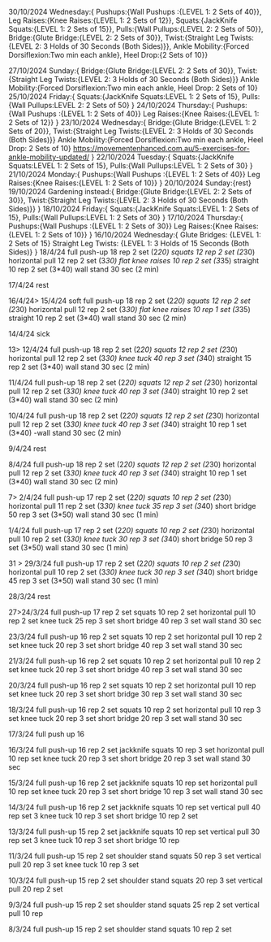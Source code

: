 30/10/2024
Wednesday:{
    Pushups:{Wall Pushups :{LEVEL 1: 2 Sets of 40}},
    Leg Raises:{Knee Raises:{LEVEL 1: 2 Sets of 12}},
    Squats:{JackKnife Squats:{LEVEL 1: 2 Sets of 15}},
    Pulls:{Wall Pullups:{LEVEL 2: 2 Sets of 50}},
    Bridge:{Glute Bridge:{LEVEL 2: 2 Sets of 30}},
    Twist:{Straight Leg Twists:{LEVEL 2: 3 Holds of 30 Seconds (Both Sides)}},
    Ankle Mobility:{Forced Dorsiflexion:Two min each ankle},
    Heel Drop:{2 Sets of 10}}

27/10/2024
Sunday:{
    Bridge:{Glute Bridge:{LEVEL 2: 2 Sets of 30}},
    Twist:{Straight Leg Twists:{LEVEL 2: 3 Holds of 30 Seconds (Both Sides)}}
    Ankle Mobility:{Forced Dorsiflexion:Two min each ankle,
    Heel Drop: 2 Sets of 10}
25/10/2024
Friday:{
    Squats:{JackKnife Squats:LEVEL 1: 2 Sets of 15},
    Pulls:{Wall Pullups:LEVEL 2: 2 Sets of 50}
}
24/10/2024
Thursday:{
Pushups:{Wall Pushups :{LEVEL 1: 2 Sets of 40}}
Leg Raises:{Knee Raises:{LEVEL 1: 2 Sets of 12}}
}
23/10/2024
Wednesday:{
    Bridge:{Glute Bridge:{LEVEL 1: 2 Sets of 20}},
    Twist:{Straight Leg Twists:{LEVEL 2: 3 Holds of 30 Seconds (Both Sides)}}
    Ankle Mobility:{Forced Dorsiflexion:Two min each ankle,
    Heel Drop: 2 Sets of 10}
    https://movementenhanced.com.au/5-exercises-for-ankle-mobility-updated/
}
22/10/2024
Tuesday:{
    Squats:{JackKnife Squats:LEVEL 1: 2 Sets of 15},
    Pulls:{Wall Pullups:LEVEL 1: 2 Sets of 30}
}
21/10/2024
Monday:{
Pushups:{Wall Pushups :{LEVEL 1: 2 Sets of 40}}
Leg Raises:{Knee Raises:{LEVEL 1: 2 Sets of 10}}
}
20/10/2024
Sunday:{rest}
19/10/2024
Gardening
instead:{
    Bridge:{Glute Bridge:{LEVEL 2: 2 Sets of 30}},
    Twist:{Straight Leg Twists:{LEVEL 2: 3 Holds of 30 Seconds (Both Sides)}}
}
18/10/2024
Friday:{
    Squats:{JackKnife Squats:LEVEL 1: 2 Sets of 15},
    Pulls:{Wall Pullups:LEVEL 1: 2 Sets of 30}
}
17/10/2024
Thursday:{
Pushups:{Wall Pushups :{LEVEL 1: 2 Sets of 30}}
Leg Raises:{Knee Raises:{LEVEL 1: 2 Sets of 10}}
}
16/10/2024
Wednesday:{
Glute Bridges: {LEVEL 1: 2 Sets of 15}
Straight Leg Twists: {LEVEL 1: 3 Holds of 15 Seconds (Both Sides)}
}
18/4/24
full push-up 18 rep 2 set (2*20)
squats 12 rep 2 set (2*30)
horizontal pull 12 rep 2 set (3*30)
flat knee raises 10 rep 2 set (3*35)
straight 10 rep 2 set (3*40)
wall stand 30 sec (2 min)

17/4/24 rest

16/4/24>
15/4/24 soft
full push-up 18 rep 2 set (2*20)
squats 12 rep 2 set (2*30)
horizontal pull 12 rep 2 set (3*30)
flat knee raises 10 rep 1 set (3*35)
straight 10 rep 2 set (3*40)
wall stand 30 sec (2 min)

14/4/24 sick

13> 12/4/24
full push-up 18 rep 2 set (2*20)
squats 12 rep 2 set (2*30)
horizontal pull 12 rep 2 set (3*30)
knee tuck 40 rep 3 set (3*40)
straight 15 rep 2 set (3*40)
wall stand 30 sec (2 min)

11/4/24
full push-up 18 rep 2 set (2*20)
squats 12 rep 2 set (2*30)
horizontal pull 12 rep 2 set (3*30)
knee tuck 40 rep 3 set (3*40)
straight 10 rep 2 set (3*40)
wall stand 30 sec (2 min)

10/4/24
full push-up 18 rep 2 set (2*20)
squats 12 rep 2 set (2*30)
horizontal pull 12 rep 2 set (3*30)
knee tuck 40 rep 3 set (3*40)
straight 10 rep 1 set (3*40)
-wall stand 30 sec (2 min)

9/4/24 rest

8/4/24
full push-up 18 rep 2 set (2*20)
squats 12 rep 2 set (2*30)
horizontal pull 12 rep 2 set (3*30)
knee tuck 40 rep 3 set (3*40)
straight 10 rep 1 set (3*40)
wall stand 30 sec (2 min)

7> 2/4/24
full push-up 17 rep 2 set (2*20)
squats 10 rep 2 set (2*30)
horizontal pull 11 rep 2 set (3*30)
knee tuck 35 rep 3 set (3*40)
short bridge 50 rep 3 set (3*50)
wall stand 30 sec (1 min)

1/4/24
full push-up 17 rep 2 set (2*20)
squats 10 rep 2 set (2*30)
horizontal pull 10 rep 2 set (3*30)
knee tuck 30 rep 3 set (3*40)
short bridge 50 rep 3 set (3*50)
wall stand 30 sec (1 min)

31 > 29/3/24
full push-up 17 rep 2 set (2*20)
squats 10 rep 2 set (2*30)
horizontal pull 10 rep 2 set (3*30)
knee tuck 30 rep 3 set (3*40)
short bridge 45 rep 3 set (3*50)
wall stand 30 sec (1 min)

28/3/24
rest

27>24/3/24
full push-up 17 rep 2 set
squats 10 rep 2 set
horizontal pull 10 rep 2 set
knee tuck 25 rep 3 set
short bridge 40 rep 3 set
wall stand 30 sec

23/3/24
full push-up 16 rep 2 set
squats 10 rep 2 set
horizontal pull 10 rep 2 set
knee tuck 20 rep 3 set
short bridge 40 rep 3 set
wall stand 30 sec

21/3/24
full push-up 16 rep 2 set
squats 10 rep 2 set
horizontal pull 10 rep 2 set
knee tuck 20 rep 3 set
short bridge 40 rep 3 set
wall stand 30 sec

20/3/24
full push-up 16 rep 2 set
squats 10 rep 2 set
horizontal pull 10 rep  set
knee tuck 20 rep 3 set
short bridge 30 rep 3 set
wall stand 30 sec

18/3/24
full push-up 16 rep 2 set
squats 10 rep 2 set
horizontal pull 10 rep 3 set
knee tuck 20 rep 3 set
short bridge 20 rep 3 set
wall stand 30 sec

17/3/24
full push up 16

16/3/24
full push-up 16 rep 2 set
jackknife squats 10 rep 3 set
horizontal pull 10 rep  set
knee tuck 20 rep 3 set
short bridge 20 rep 3 set
wall stand 30 sec

15/3/24
full push-up 16 rep 2 set
jackknife squats 10 rep  set
horizontal pull 10 rep  set
knee tuck 20 rep 3 set
short bridge 10 rep 3 set
wall stand 30 sec

14/3/24
full push-up 16 rep 2 set
jackknife squats 10 rep  set
vertical pull 40 rep set 3
knee tuck 10 rep 3 set
short bridge 10 rep 2 set

13/3/24
full push-up 15 rep 2 set
jackknife squats 10 rep  set
vertical pull 30 rep set 3
knee tuck 10 rep 3 set
short bridge 10 rep

11/3/24
full push-up 15 rep 2 set
shoulder stand squats 50 rep 3 set
vertical pull 20 rep 3 set
knee tuck 10 rep 3 set

10/3/24
full push-up 15 rep 2 set
shoulder stand squats 20 rep 3 set
vertical pull 20 rep 2 set

9/3/24
full push-up 15 rep 2 set
shoulder stand squats 25 rep 2 set
vertical pull 10 rep

8/3/24
full push-up 15 rep 2 set
shoulder stand squats 10 rep 2 set

